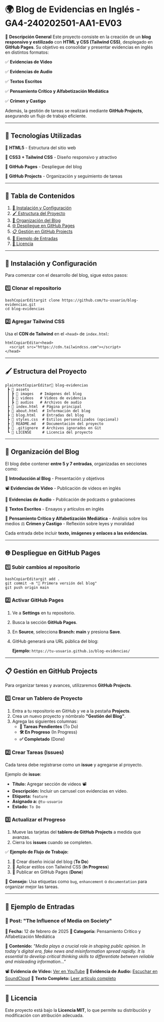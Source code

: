 # 🌍 Blog de Evidencias en Inglés - GA4-240202501-AA1-EV03

📢 **Descripción General**
Este proyecto consiste en la creación de un **blog responsivo y estilizado** con **HTML y CSS (Tailwind CSS)**, desplegado en **GitHub Pages**. Su objetivo es consolidar y presentar evidencias en inglés en distintos formatos:

✅ **Evidencias de Video**

✅ **Evidencias de Audio**

✅ **Textos Escritos**

✅ **Pensamiento Crítico y Alfabetización Mediática**

✅ **Crimen y Castigo**

Además, la gestión de tareas se realizará mediante **GitHub Projects**, asegurando un flujo de trabajo eficiente.

------

## 📌 Tecnologías Utilizadas

🔹 **HTML5** - Estructura del sitio web

🔹 **CSS3 + Tailwind CSS** - Diseño responsivo y atractivo

🔹 **GitHub Pages** - Despliegue del blog

🔹 **GitHub Projects** - Organización y seguimiento de tareas

------

## 📑 Tabla de Contenidos

1. [🚀 Instalación y Configuración](#-instalación-y-configuración)
2. [🖌 Estructura del Proyecto](#-estructura-del-proyecto)
3. [📂 Organización del Blog](#-organización-del-blog)
4. [🌐 Despliegue en GitHub Pages](#-despliegue-en-github-pages)
5. [📋 Gestión en GitHub Projects](#-gestión-en-github-projects)
6. [📌 Ejemplo de Entradas](#-ejemplo-de-entradas)
7. [📄 Licencia](#-licencia)

------

## 🚀 Instalación y Configuración

Para comenzar con el desarrollo del blog, sigue estos pasos:

### 1️⃣ Clonar el repositorio

```
bashCopiarEditargit clone https://github.com/tu-usuario/blog-evidencias.git
cd blog-evidencias
```

### 2️⃣ Agregar Tailwind CSS

Usa el **CDN de Tailwind** en el `<head>` de `index.html`:

```
htmlCopiarEditar<head>
  <script src="https://cdn.tailwindcss.com"></script>
</head>
```

------

## 🖌 Estructura del Proyecto

```
plaintextCopiarEditar📂 blog-evidencias
 ┣ 📂 assets
 ┃ ┣ 📂 images   # Imágenes del blog
 ┃ ┣ 📂 videos   # Videos de evidencia
 ┃ ┣ 📂 audios   # Archivos de audio
 ┣ 📜 index.html  # Página principal
 ┣ 📜 about.html  # Información del blog
 ┣ 📜 blog.html   # Entradas del blog
 ┣ 📜 styles.css  # Estilos personalizados (opcional)
 ┣ 📜 README.md   # Documentación del proyecto
 ┣ 📜 .gitignore  # Archivos ignorados en Git
 ┗ 📜 LICENSE     # Licencia del proyecto
```

------

## 📂 Organización del Blog

El blog debe contener **entre 5 y 7 entradas**, organizadas en secciones como:

📌 **Introducción al Blog** - Presentación y objetivos

📽️ **Evidencias de Video** - Publicación de videos en inglés

🎤 **Evidencias de Audio** - Publicación de podcasts o grabaciones

📝 **Textos Escritos** - Ensayos y artículos en inglés

🧠 **Pensamiento Crítico y Alfabetización Mediática** - Análisis sobre los medios
⚖️ **Crimen y Castigo** - Reflexión sobre leyes y moralidad

Cada entrada debe incluir **texto, imágenes y enlaces a las evidencias**.

------

## 🌐 Despliegue en GitHub Pages

### 1️⃣ Subir cambios al repositorio

```
bashCopiarEditargit add .
git commit -m "🚀 Primera versión del blog"
git push origin main
```

### 2️⃣ Activar GitHub Pages

1. Ve a **Settings** en tu repositorio.

2. Busca la sección **GitHub Pages**.

3. En **Source**, selecciona **Branch: main** y presiona **Save**.

4. GitHub generará una URL pública del blog:

   **Ejemplo:** `https://tu-usuario.github.io/blog-evidencias/`

------

## 📋 Gestión en GitHub Projects

Para organizar tareas y avances, utilizaremos **GitHub Projects**.

### 1️⃣ Crear un Tablero de Proyecto

1. Entra a tu repositorio en GitHub y ve a la pestaña **Projects**.
2. Crea un nuevo proyecto y nómbralo **"Gestión del Blog"**.
3. Agrega las siguientes columnas:
   - **📌 Tareas Pendientes** (To Do)
   - **🛠 En Progreso** (In Progress)
   - **✅ Completado** (Done)

### 2️⃣ Crear Tareas (Issues)

Cada tarea debe registrarse como un **issue** y agregarse al proyecto.

Ejemplo de **issue**:

- **Título:** Agregar sección de videos 📽️
- **Descripción:** Incluir un carrusel con evidencias en video.
- **Etiqueta:** `feature`
- **Asignado a:** `@tu-usuario`
- **Estado:** `To Do`

### 3️⃣ Actualizar el Progreso

1. Mueve las tarjetas del **tablero de GitHub Projects** a medida que avanzas.
2. Cierra los **issues** cuando se completen.

✅ **Ejemplo de Flujo de Trabajo:**

1. 🎯 Crear diseño inicial del blog (**To Do**)
2. 🎨 Aplicar estilos con Tailwind CSS (**In Progress**)
3. 🚀 Publicar en GitHub Pages (**Done**)

📌 **Consejo:** Usa etiquetas como `bug`, `enhancement` o `documentation` para organizar mejor las tareas.

------

## 📌 Ejemplo de Entradas

### 📌 Post: "The Influence of Media on Society"

**📅 Fecha:** 12 de febrero de 2025
**📂 Categoría:** Pensamiento Crítico y Alfabetización Mediática

📖 **Contenido:**
*"Media plays a crucial role in shaping public opinion. In today's digital era, fake news and misinformation spread rapidly. It is essential to develop critical thinking skills to differentiate between reliable and misleading information..."*

📽️ **Evidencia de Video:** [Ver en YouTube](https://youtube.com)
🎤 **Evidencia de Audio:** [Escuchar en SoundCloud](https://soundcloud.com)
📝 **Texto Completo:** [Leer artículo completo](#)

------

## 📄 Licencia

Este proyecto está bajo la **Licencia MIT**, lo que permite su distribución y modificación con atribución adecuada.